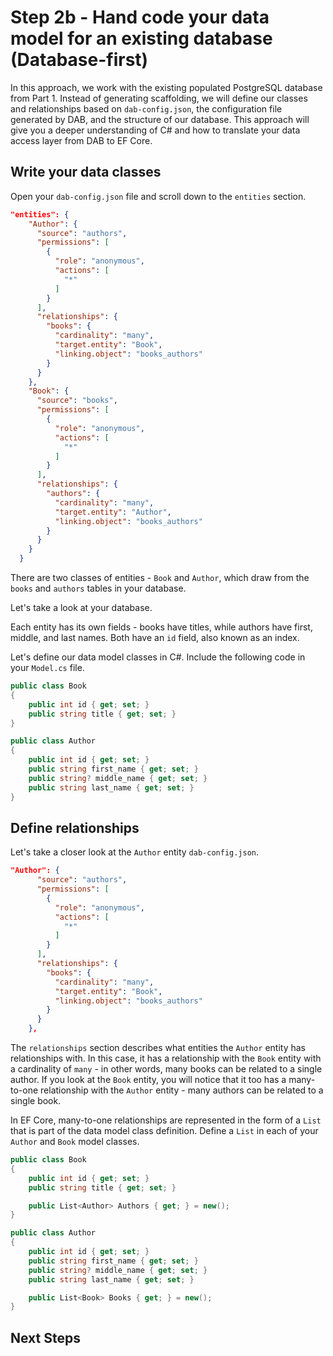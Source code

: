 # Step 2b - Hand code your data model for an existing database (Database-first)

In this approach, we work with the existing populated PostgreSQL database from Part 1. Instead of generating scaffolding, we will define our classes and relationships based on `dab-config.json`, the configuration file generated by DAB, and the structure of our database. This approach will give you a deeper understanding of C# and how to translate your data access layer from DAB to EF Core.

## Write your data classes

Open your `dab-config.json` file and scroll down to the `entities` section.

```json
"entities": {
    "Author": {
      "source": "authors",
      "permissions": [
        {
          "role": "anonymous",
          "actions": [
            "*"
          ]
        }
      ],
      "relationships": {
        "books": {
          "cardinality": "many",
          "target.entity": "Book",
          "linking.object": "books_authors"
        }
      }
    },
    "Book": {
      "source": "books",
      "permissions": [
        {
          "role": "anonymous",
          "actions": [
            "*"
          ]
        }
      ],
      "relationships": {
        "authors": {
          "cardinality": "many",
          "target.entity": "Author",
          "linking.object": "books_authors"
        }
      }
    }
  }
```

There are two classes of entities - `Book` and `Author`, which draw from the `books` and `authors` tables in your database.

Let's take a look at your database.

Each entity has its own fields - books have titles, while authors have first, middle, and last names. Both have an `id` field, also known as an index.

Let's define our data model classes in C#. Include the following code in your `Model.cs` file.

```csharp
public class Book
{
    public int id { get; set; }
    public string title { get; set; }
}

public class Author
{
    public int id { get; set; }
    public string first_name { get; set; }
    public string? middle_name { get; set; }
    public string last_name { get; set; }
}
```

## Define relationships

Let's take a closer look at the `Author` entity `dab-config.json`.

```json
"Author": {
      "source": "authors",
      "permissions": [
        {
          "role": "anonymous",
          "actions": [
            "*"
          ]
        }
      ],
      "relationships": {
        "books": {
          "cardinality": "many",
          "target.entity": "Book",
          "linking.object": "books_authors"
        }
      }
    },
```

The `relationships` section describes what entities the `Author` entity has relationships with. In this case, it has a relationship with the `Book` entity with a cardinality of `many` - in other words, many books can be related to a single author. If you look at the `Book` entity, you will notice that it too has a many-to-one relationship with the `Author` entity - many authors can be related to a single book.

In EF Core, many-to-one relationships are represented in the form of a `List` that is part of the data model class definition. Define a `List` in each of your `Author` and `Book` model classes.

```csharp
public class Book
{
    public int id { get; set; }
    public string title { get; set; }

    public List<Author> Authors { get; } = new();
}

public class Author
{
    public int id { get; set; }
    public string first_name { get; set; }
    public string? middle_name { get; set; }
    public string last_name { get; set; }

    public List<Book> Books { get; } = new();
}
```

## Next Steps
